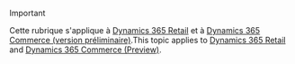 > [!IMPORTANT]
> <span data-ttu-id="fb5fc-101">Cette rubrique s'applique à [Dynamics 365 Retail](../index.md) et à [Dynamics 365 Commerce (version préliminaire)](../../commerce/index.md).</span><span class="sxs-lookup"><span data-stu-id="fb5fc-101">This topic applies to [Dynamics 365 Retail](../index.md) and [Dynamics 365 Commerce (Preview)](../../commerce/index.md).</span></span>
